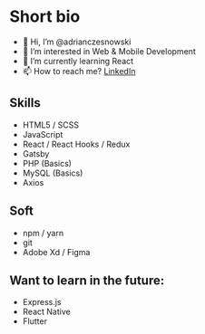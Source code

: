  # Short bio
 - 👋 Hi, I’m @adrianczesnowski
 - 👀 I’m interested in Web & Mobile Development
 - 🌱 I’m currently learning React
 - 📫 How to reach me? [LinkedIn](https://www.linkedin.com/in/adrian-czesnowski-2a782816a/)

## Skills
 * HTML5 / SCSS
 * JavaScript
 * React / React Hooks / Redux
 * Gatsby
 * PHP (Basics)
 * MySQL (Basics)
 * Axios

## Soft
 * npm / yarn
 * git
 * Adobe Xd / Figma

## Want to learn in the future:
 * Express.js
 * React Native
 * Flutter
 
